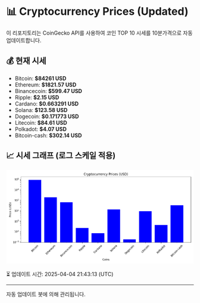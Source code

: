 
# 📊 Cryptocurrency Prices (Updated)

이 리포지토리는 CoinGecko API를 사용하여 코인 TOP 10 시세를 10분가격으로 자동 업데이트합니다.

## 💰 현재 시세
- Bitcoin: **$84261 USD**
- Ethereum: **$1821.57 USD**
- Binancecoin: **$599.47 USD**
- Ripple: **$2.15 USD**
- Cardano: **$0.663291 USD**
- Solana: **$123.58 USD**
- Dogecoin: **$0.171773 USD**
- Litecoin: **$84.61 USD**
- Polkadot: **$4.07 USD**
- Bitcoin-cash: **$302.14 USD**

## 📈 시세 그래프 (로그 스케일 적용)
![Crypto Prices](crypto_prices.png)

⏳ 업데이트 시간: 2025-04-04 21:43:13 (UTC)

---
자동 업데이트 봇에 의해 관리됩니다.
